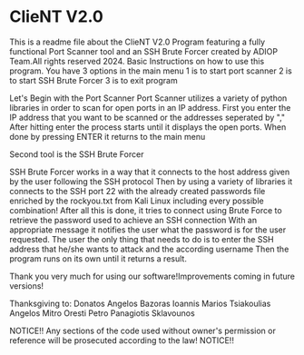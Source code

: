 # ClieNT V2.0
This is a readme file about the ClieNT V2.0 Program featuring a fully functional Port Scanner tool and an SSH Brute Forcer created by ADIOP Team.All rights reserved 2024.
Basic Instructions on how to use this program.
You have 3 options in the main menu
1 is to start port scanner
2 is to start SSH Brute Forcer
3 is to exit program 

Let's Begin with the Port Scanner
Port Scanner utilizes a variety of python libraries in order to scan for open ports in an IP address. 
First you enter the IP address that you want to be scanned or the addresses seperated by ","
After hitting enter the process starts until it displays the open ports.
When done by pressing ENTER it returns to the main menu 


Second tool is the SSH Brute Forcer

SSH Brute Forcer works in a way that it connects to the host address given by the user following the SSH protocol
Then by using a variety of libraries it connects to the SSH port 22 with the already created passwords file enriched by the rockyou.txt from Kali Linux including every possible combination!
After all this is done, it tries to connect using Brute Force to retrieve the password used to achieve an SSH connection
With an appropriate message it notifies the user what the password is for the user requested.
The user the only thing that needs to do is to enter the SSH address that he/she wants to attack and the according username
Then the program runs on its own until it returns a result.

Thank you very much for using our software!Improvements coming in future versions!

Thanksgiving to:
	Donatos Angelos Bazoras
		Ioannis Marios Tsiakoulias
			Angelos Mitro
				Oresti Petro
					Panagiotis Sklavounos

NOTICE!! Any sections of the code used without owner's permission or reference will be prosecuted according to the law! NOTICE!!
